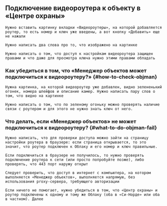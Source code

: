 ## Подключение видеороутера к объекту в «Центре охраны»

`Нужно вставить картинку вкладки «Видеороутеры», на которой добавляется роутер, то есть номер и ключ уже введены, а вот кнопку «Добавить» еще не нажали`

`Нужно написать два слова про то, что изображено на картинке`

`Нужно написать о том, что доступ к настройкам видеороутера защищен правами и что даже для просмотра ключа нужно этими правами обладать`

### Как убедиться в том, что «Менеджер объектов может подключиться к видеороутеру?» {#how-to-check-objman}

`Нужна картинка, на которой видеороутер уже добавлен, видно зелененький огонек, номера шлейфов и описание камер. Нужно написать пару слов о том, что видно на картинке`

`Нужно написать о том, что по зеленому огоньку можно проверять наличие связи с роутером и для этого не нужно знать ключ от него.`

### Что делать, если «Менеджер объектов» не может подключиться к видеороутеру? {#what-to-do-objman-fail}

`Нужно написать, что для проверки доступа можно зайти на страницу настройки роутера в браузере: если страница открывается, то это значит, что роутер подключен к Облаку и его номер и ключ правильные.`

`Если подключиться в браузере не получилось, то нужно проверять подключение роутера к сети (или просто попробуйте позже), либо проверять, что 443 порт наружу открыт`

`Следует проверить, что доступ в интернет с компьютера, на котором выполняется «Менеджер объектов», выполняется напрямую, без использования proxy-сервера, требующего авторизации`

`Если ничего не помогает, нужно убедиться в том, что «Центр охраны» и роутер подключены к одному и тому же Облаку (оба в «Си-Норде» или оба в частном). Далее `
